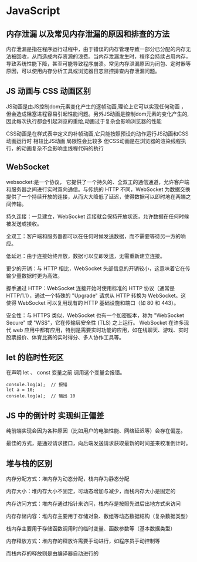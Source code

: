 # JavaScript

## 内存泄漏 以及常见内存泄漏的原因和排查的方法

内存泄漏是指在程序运行过程中，由于错误的内存管理导致一部分已分配的内存无法被回收，从而造成内存资源的浪费。当内存泄漏发生时，程序会持续占用内存，导致系统性能下降，甚至可能导致程序崩溃。常见内存泄漏原因为闭包、定时器等原因，可以使用内存分析工具或浏览器日志监控排查内存泄漏问题。

## JS 动画与 CSS 动画区别

JS动画是由JS控制dom元素变化产生的逐帧动画,理论上它可以实现任何动画 ，但会造成阻塞进程容易引起性能问题。另外JS动画是控制dom元素的变化产生的,因此每次执行都会引起浏览的重绘,动画过于复杂会影响浏览器的性能

CSS动画是在样式表中定义的补帧动画,它只能按照预设的动作运行JS动画和CSS动画运行时 相较比JS动画 局限性会比较多 但CSS动画是在浏览器的渲染线程执行，的动画复杂不会影响主线程代码的执行

## WebSocket

websocket:是一个协议， 它提供了一个持久的、全双工的通信通道，允许客户端和服务器之间进行实时双向通信。与传统的 HTTP 不同，WebSocket 为数据交换提供了一个持续开放的连接，从而大大降低了延迟，使得数据可以即时地在两端之间传输。

持久连接：一旦建立，WebSocket 连接就会保持开放状态，允许数据在任何时候被发送或接收。

全双工：客户端和服务器都可以在任何时候发送数据，而不需要等待另一方的响应。

低延迟：由于连接始终开放，数据可以立即发送，无需重新建立连接。

更少的开销：与 HTTP 相比，WebSocket 头部信息的开销较小，这意味着它在传输少量数据时更为高效。

握手通过 HTTP：WebSocket 连接开始时使用标准的 HTTP 协议（通常是 HTTP/1.1），通过一个特殊的 "Upgrade" 请求从 HTTP 转换为 WebSocket。这使得 WebSocket 可以复用现有的 HTTP 基础设施和端口（如 80 和 443）。

安全性：与 HTTPS 类似，WebSocket 也有一个加密版本，称为 "WebSocket Secure" 或 "WSS"，它在传输层安全性 (TLS) 之上运行。
WebSocket 在许多现代 web 应用中都有应用，特别是需要实时功能的应用，如在线聊天、游戏、实时股票报价、体育比赛的实时得分、多人协作工具等。

## let 的临时性死区

在声明 let 、 const 变量之前 调用这个变量会报错。

```
console.log(a);  // 报错
let a = 10;
console.log(a);  // 输出 10
```

## JS 中的倒计时 实现纠正偏差

纯前端实现会因为各种原因（比如用户的电脑性能、网络延迟等）会存在偏差。

最佳的方式，是通过请求接口，向后端发送请求获取最新的时间差来校准倒计时。

## 堆与栈的区别

内存分配方式：堆内存为动态分配，栈内存为静态分配

内存大小：堆内存大小不固定，可动态增加与减少，而栈内存大小是固定的

内存访问方式：堆内存通过指针来访问，栈内存是按照先进后出地方式来访问

内存存储内容：堆内存主要用于存储对象、数组等动态数据结构（复杂数据类型）

栈内存主要用于存储函数调用时的临时变量、函数参数等（基本数据类型）

内存释放方式：堆内存的释放许需要手动进行，如程序员手动控制等

而栈内存的释放则是由编译器自动进行的
